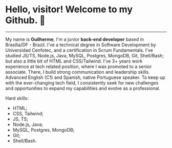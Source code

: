 # Hello, visitor! Welcome to my Github. :wave:
***

My name is **Guilherme**, I'm a junior **back-end developer** based in Brasília/DF - Brazil. I've a technical degree in Software Development by Universidad Cenfotec, and a certification in Scrum Fundamentals.
I've studied JS/TS, Node.js, Java, MySQL, Postgres, MongoDB, Git, Shell/Bash; but also a little bit of HTML and CSS/Tailwind. I've 3+ years work experience at tech related position, where I was promoted to a senior associate. There, I build strong communication and leadership skills. Advanced English (C1) and Spanish, native Portuguese speaker.
To keep up with the ever-changing tech field, I consistently seek for new challenges and opportunities to expand my capabilities and evolve as a professional.

Hard skills:
- HTML;
- CSS, Tailwind;
- JS, TS;
- Node.js, Java;
- MySQL, Postgres, MongoDB; 
- Git;
- Shell/Bash. 
